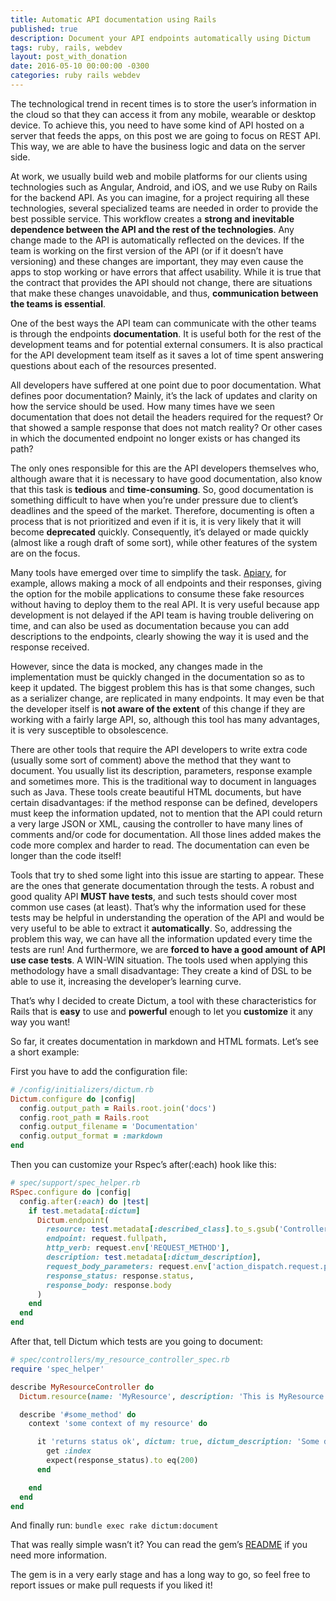 ```yaml
---
title: Automatic API documentation using Rails
published: true
description: Document your API endpoints automatically using Dictum
tags: ruby, rails, webdev
layout: post_with_donation
date: 2016-05-10 00:00:00 -0300
categories: ruby rails webdev
---
```


The technological trend in recent times is to store the user’s information in the cloud so that they can access it from any mobile, wearable or desktop device. To achieve this, you need to have some kind of API hosted on a server that feeds the apps, on this post we are going to focus on REST API. This way, we are able to have the business logic and data on the server side.

At work, we usually build web and mobile platforms for our clients using technologies such as Angular, Android, and iOS, and we use Ruby on Rails for the backend API. As you can imagine, for a project requiring all these technologies, several specialized teams are needed in order to provide the best possible service. This workflow creates a **strong and inevitable dependence between the API and the rest of the technologies**. Any change made to the API is automatically reflected on the devices. If the team is working on the first version of the API (or if it doesn’t have versioning) and these changes are important, they may even cause the apps to stop working or have errors that affect usability. While it is true that the contract that provides the API should not change, there are situations that make these changes unavoidable, and thus, **communication between the teams is essential**.

One of the best ways the API team can communicate with the other teams is through the endpoints **documentation**. It is useful both for the rest of the development teams and for potential external consumers. It is also practical for the API development team itself as it saves a lot of time spent answering questions about each of the resources presented.

All developers have suffered at one point due to poor documentation. What defines poor documentation? Mainly, it’s the lack of updates and clarity on how the service should be used. How many times have we seen documentation that does not detail the headers required for the request? Or that showed a sample response that does not match reality? Or other cases in which the documented endpoint no longer exists or has changed its path?

The only ones responsible for this are the API developers themselves who, although aware that it is necessary to have good documentation, also know that this task is **tedious** and **time-consuming**. So, good documentation is something difficult to have when you’re under pressure due to client’s deadlines and the speed of the market. Therefore, documenting is often a process that is not prioritized and even if it is, it is very likely that it will become **deprecated** quickly. Consequently, it’s delayed or made quickly (almost like a rough draft of some sort), while other features of the system are on the focus.

Many tools have emerged over time to simplify the task. [Apiary](https://apiary.io/), for example, allows making a mock of all endpoints and their responses, giving the option for the mobile applications to consume these fake resources without having to deploy them to the real API. It is very useful because app development is not delayed if the API team is having trouble delivering on time, and can also be used as documentation because you can add descriptions to the endpoints, clearly showing the way it is used and the response received.

However, since the data is mocked, any changes made in the implementation must be quickly changed in the documentation so as to keep it updated. The biggest problem this has is that some changes, such as a serializer change, are replicated in many endpoints. It may even be that the developer itself is **not aware of the extent** of this change if they are working with a fairly large API, so, although this tool has many advantages, it is very susceptible to obsolescence.

There are other tools that require the API developers to write extra code (usually some sort of comment) above the method that they want to document. You usually list its description, parameters, response example and sometimes more. This is the traditional way to document in languages such as Java. These tools create beautiful HTML documents, but have certain disadvantages: if the method response can be defined, developers must keep the information updated, not to mention that the API could return a very large JSON or XML, causing the controller to have many lines of comments and/or code for documentation. All those lines added makes the code more complex and harder to read. The documentation can even be longer than the code itself!

Tools that try to shed some light into this issue are starting to appear. These are the ones that generate documentation through the tests. A robust and good quality API **MUST have tests**, and such tests should cover most common use cases (at least). That’s why the information used for these tests may be helpful in understanding the operation of the API and would be very useful to be able to extract it **automatically**. So, addressing the problem this way, we can have all the information updated every time the tests are run! And furthermore, we are **forced to have a good amount of API use case tests**. A WIN-WIN situation. The tools used when applying this methodology have a small disadvantage: They create a kind of DSL to be able to use it, increasing the developer’s learning curve.

That’s why I decided to create Dictum, a tool with these characteristics for Rails that is **easy** to use and **powerful** enough to let you **customize** it any way you want!

So far, it creates documentation in markdown and HTML formats. Let’s see a short example:

First you have to add the configuration file:
```ruby
# /config/initializers/dictum.rb
Dictum.configure do |config|
  config.output_path = Rails.root.join('docs')
  config.root_path = Rails.root
  config.output_filename = 'Documentation'
  config.output_format = :markdown
end
```

Then you can customize your Rspec’s after(:each) hook like this:
```ruby
# spec/support/spec_helper.rb
RSpec.configure do |config|
  config.after(:each) do |test|
    if test.metadata[:dictum]
      Dictum.endpoint(
        resource: test.metadata[:described_class].to_s.gsub('Controller', ''),
        endpoint: request.fullpath,
        http_verb: request.env['REQUEST_METHOD'],
        description: test.metadata[:dictum_description],
        request_body_parameters: request.env['action_dispatch.request.parameters'],
        response_status: response.status,
        response_body: response.body
      )
    end
  end
end
```

After that, tell Dictum which tests are you going to document:
```ruby
# spec/controllers/my_resource_controller_spec.rb
require 'spec_helper'

describe MyResourceController do
  Dictum.resource(name: 'MyResource', description: 'This is MyResource description.')

  describe '#some_method' do
    context 'some context of my resource' do

      it 'returns status ok', dictum: true, dictum_description: 'Some description of the endpoint.' do
        get :index
        expect(response_status).to eq(200)
      end

    end
  end
end
```

And finally run: `bundle exec rake dictum:document`

That was really simple wasn’t it? You can read the gem’s [README](https://github.com/alebian/dictum/blob/master/README.md) if you need more information.

The gem is in a very early stage and has a long way to go, so feel free to report issues or make pull requests if you liked it!
